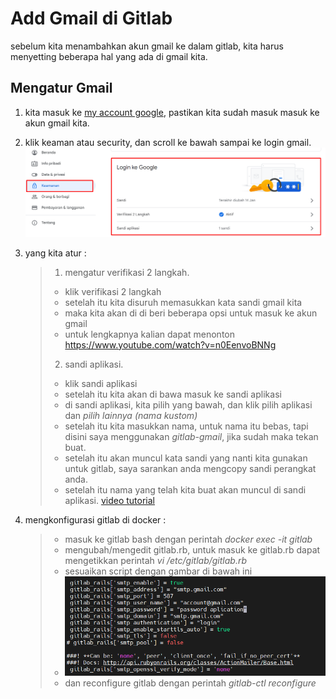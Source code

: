 # Add Gmail di Gitlab

sebelum kita menambahkan akun gmail ke dalam gitlab, kita harus menyetting beberapa hal yang ada di gmail kita.

## Mengatur Gmail

1. kita masuk ke [my account google], pastikan kita sudah masuk masuk ke akun gmail kita.
2. klik keaman atau security, dan scroll ke bawah sampai ke login gmail.
   ![01]
3. yang kita atur :

    >1. mengatur verifikasi 2 langkah.
    >
    >- klik verifikasi 2 langkah
    >- setelah itu kita disuruh memasukkan kata sandi gmail kita
    >- maka kita akan di di beri beberapa opsi untuk masuk ke akun gmail
    >- untuk lengkapnya kalian dapat menonton <https://www.youtube.com/watch?v=n0EenvoBNNg>
    >
    >2. sandi aplikasi.
    >
    >- klik sandi aplikasi
    >- setelah itu kita akan di bawa masuk ke sandi aplikasi
    >- di sandi aplikasi, kita pilih yang bawah, dan klik pilih aplikasi dan *pilih lainnya (nama kustom)*
    >- setelah itu kita masukkan nama, untuk nama itu bebas, tapi disini saya menggunakan *gitlab-gmail*, jika sudah maka tekan buat.
    >- setelah itu akan muncul kata sandi yang nanti kita gunakan untuk gitlab, saya sarankan anda mengcopy sandi perangkat anda.
    >- setelah itu nama yang telah kita buat akan muncul di sandi aplikasi.
    [video tutorial]

4. mengkonfigurasi gitlab di docker :
    >
    > - masuk ke gitlab bash dengan perintah *docker exec -it gitlab*
    > - mengubah/mengedit gitlab.rb, untuk masuk ke gitlab.rb dapat mengetikkan perintah *vi /etc/gitlab/gitlab.rb*
    > - sesuaikan script dengan gambar di bawah ini
    > - ![02](/assets/img/Screenshot_14.png)
    > - dan reconfigure gitlab dengan perintah *gitlab-ctl reconfigure*
<!-- link -->
[my account google]: <https://myaccount.google.com/>
[video tutorial]: <https://www.youtube.com/watch?v=pAPWBHxnFHM>
[01]: </assets/img/01.png>

<!-- </img src="/assets/img/03.png" style=" width:560px ; height: 400px"> -->